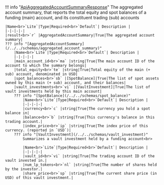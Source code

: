 !!! info "[ApiAggregatedAccountSummaryResponse](/../../schemas/api_aggregated_account_summary_response)"
    The aggregated account summary, that reports the total equity and spot balances of a funding (main) account, and its constituent trading (sub) accounts<br>

    |Name<br>`Lite`|Type|Required<br>`Default`| Description |
    |-|-|-|-|
    |result<br>`r` |AggregatedAccountSummary|True|The aggregated account summary|
    ??? info "[AggregatedAccountSummary](/../../schemas/aggregated_account_summary)"
        |Name<br>`Lite`|Type|Required<br>`Default`| Description |
        |-|-|-|-|
        |main_account_id<br>`ma` |string|True|The main account ID of the account to which the summary belongs|
        |total_equity<br>`te` |string|True|Total equity of the main (+ sub) account, denominated in USD|
        |spot_balances<br>`sb` |[SpotBalance]|True|The list of spot assets owned by this main (+ sub) account, and their balances|
        |vault_investments<br>`vi` |[VaultInvestment]|True|The list of vault investments held by this main account|
        ??? info "[SpotBalance](/../../schemas/spot_balance)"
            |Name<br>`Lite`|Type|Required<br>`Default`| Description |
            |-|-|-|-|
            |currency<br>`c` |string|True|The currency you hold a spot balance in|
            |balance<br>`b` |string|True|This currency's balance in this trading account.|
            |index_price<br>`ip` |string|True|The index price of this currency. (reported in `USD`)|
        ??? info "[VaultInvestment](/../../schemas/vault_investment)"
            Summarizes a vault investment held by a funding account<br>

            |Name<br>`Lite`|Type|Required<br>`Default`| Description |
            |-|-|-|-|
            |vault_id<br>`vi` |string|True|The trading account ID of the vault invested in.|
            |num_lp_tokens<br>`nl` |string|True|The number of shares held by the investor.|
            |share_price<br>`sp` |string|True|The current share price (in USD) of this vault investment.|
